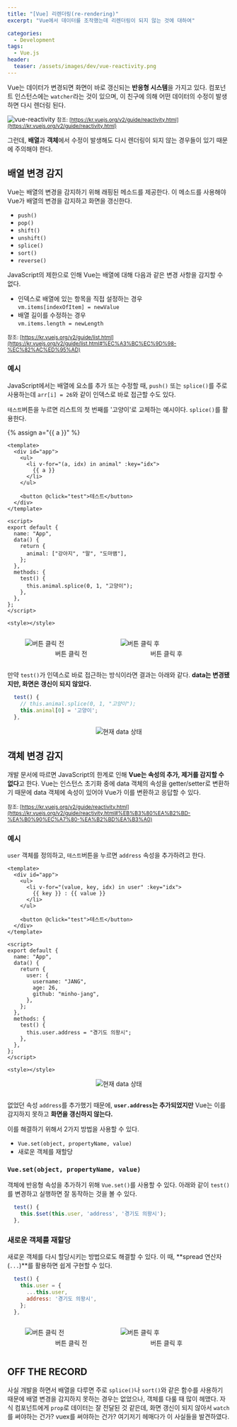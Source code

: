 ```yaml
---
title: "[Vue] 리렌더링(re-rendering)"
excerpt: "Vue에서 데이터를 조작했는데 리렌더링이 되지 않는 것에 대하여"

categories:
  - Development
tags:
  - Vue.js
header:
  teaser: /assets/images/dev/vue-reactivity.png
---
```


Vue는 데이터가 변경되면 화면이 바로 갱신되는 **반응형 시스템**을 가지고 있다. 컴포넌트 인스턴스에는 `watcher`라는 것이 있으며, 이 친구에 의해 어떤 데이터의 수정이 발생하면 다시 렌더링 된다.

![vue-reactivity](/assets/images/dev/vue-reactivity.png)
<small>참조: [https://kr.vuejs.org/v2/guide/reactivity.html](https://kr.vuejs.org/v2/guide/reactivity.html)</small>

그런데, **배열**과 **객체**에서 수정이 발생해도 다시 렌더링이 되지 않는 경우들이 있기 때문에 주의해야 한다.

## 배열 변경 감지

Vue는 배열의 변경을 감지하기 위해 래핑된 메소드를 제공한다. 이 메소드를 사용해야 Vue가 배열의 변경을 감지하고 화면을 갱신한다.

- `push()`
- `pop()`
- `shift()`
- `unshift()`
- `splice()`
- `sort()`
- `reverse()`

JavaScript의 제한으로 인해 Vue는 배열에 대해 다음과 같은 변경 사항을 감지할 수 없다.

- 인덱스로 배열에 있는 항목을 직접 설정하는 경우 <br>
  `vm.items[indexOfItem] = newValue`
- 배열 길이를 수정하는 경우 <br>
  `vm.items.length = newLength`

<small>참조: [https://kr.vuejs.org/v2/guide/list.html](https://kr.vuejs.org/v2/guide/list.html#%EC%A3%BC%EC%9D%98-%EC%82%AC%ED%95%AD)</small>

### 예시

JavaScript에서는 배열에 요소를 추가 또는 수정할 때, `push()` 또는 `splice()`를 주로 사용하는데 `arr[i] = 26`와 같이 인덱스로 바로 접근할 수도 있다.

`테스트`버튼을 누르면 리스트의 첫 번째를 '고양이'로 교체하는 예시이다. `splice()`를 활용한다.

{% assign a="{{ a }}" %}

```vue
<template>
  <div id="app">
    <ul>
      <li v-for="(a, idx) in animal" :key="idx">
        {{ a }}
      </li>
    </ul>

    <button @click="test">테스트</button>
  </div>
</template>

<script>
export default {
  name: "App",
  data() {
    return {
      animal: ["강아지", "말", "도마뱀"],
    };
  },
  methods: {
    test() {
      this.animal.splice(0, 1, "고양이");
    },
  },
};
</script>

<style></style>
```

<div style="display:flex;">
  <figure style="justify-content:center;flex:1;margin-right:.25em;margin-top:1em;">
    <img src="/assets/images/dev/vue-reactivity-1.png" alt="버튼 클릭 전" style="margin-bottom:.25em;border-radius:0;">
    <figcaption style="text-align:center">버튼 클릭 전</figcaption>
  </figure>
  <figure style="justify-content:center;flex:1;margin-left:.25em;margin-top:1em;">
    <img src="/assets/images/dev/vue-reactivity-2.png" alt="버튼 클릭 후" style="margin-bottom:.25em;border-radius:0;">
    <figcaption style="text-align:center">버튼 클릭 후</figcaption>
  </figure>
</div>

만약 `test()`가 인덱스로 바로 접근하는 방식이라면 결과는 아래와 같다. **data는 변경됐지만, 화면은 갱신이 되지 않았다.**

```javascript
  test() {
    // this.animal.splice(0, 1, "고양이");
    this.animal[0] = '고양이';
  },
```

<div style="text-align:center">
  <img src="/assets/images/dev/vue-reactivity-4.png" alt="현재 data 상태" style="border-radius:0;">
</div>

## 객체 변경 감지

개발 문서에 따르면 JavaScript의 한계로 인해 **Vue는 속성의 추가, 제거를 감지할 수 없다**고 한다. Vue는 인스턴스 초기화 중에 data 객체의 속성을 getter/setter로 변환하기 때문에 data 객체에 속성이 있어야 Vue가 이를 변환하고 응답할 수 있다.

<small>참조: [https://kr.vuejs.org/v2/guide/reactivity.html](https://kr.vuejs.org/v2/guide/reactivity.html#%EB%B3%80%EA%B2%BD-%EA%B0%90%EC%A7%80-%EA%B2%BD%EA%B3%A0)</small>

### 예시

`user` 객체를 정의하고, `테스트`버튼을 누르면 `address` 속성을 추가하려고 한다.

```vue
<template>
  <div id="app">
    <ul>
      <li v-for="(value, key, idx) in user" :key="idx">
        {{ key }} : {{ value }}
      </li>
    </ul>

    <button @click="test">테스트</button>
  </div>
</template>

<script>
export default {
  name: "App",
  data() {
    return {
      user: {
        username: "JANG",
        age: 26,
        github: "minho-jang",
      },
    };
  },
  methods: {
    test() {
      this.user.address = "경기도 의왕시";
    },
  },
};
</script>

<style></style>
```

<div style="text-align:center">
  <img src="/assets/images/dev/vue-reactivity-6.png" alt="현재 data 상태" style="margin-bottom:1em;border-radius:0;">
</div>

없었던 속성 `address`를 추가했기 때문에, **`user.address`는 추가되었지만** Vue는 이를 감지하지 못하고 **화면을 갱신하지 않는다.**

이를 해결하기 위해서 2가지 방법을 사용할 수 있다.

- `Vue.set(object, propertyName, value)`
- 새로운 객체를 재할당

### `Vue.set(object, propertyName, value)`

객체에 반응형 속성을 추가하기 위해 `Vue.set()`를 사용할 수 있다. 아래와 같이 `test()`를 변경하고 실행하면 잘 동작하는 것을 볼 수 있다.

```javascript
  test() {
    this.$set(this.user, 'address', '경기도 의왕시');
  },
```

### 새로운 객체를 재할당

새로운 객체를 다시 할당시키는 방법으로도 해결할 수 있다. 이 때, **spread 연산자(`...`)**를 활용하면 쉽게 구현할 수 있다.

```javascript
  test() {
    this.user = {
      ...this.user,
      address: '경기도 의왕시',
    };
  },
```

<div style="display:flex;">
  <figure style="justify-content:center;flex:1;margin-right:.25em;margin-top:1em;">
    <img src="/assets/images/dev/vue-reactivity-7.png" alt="버튼 클릭 전" style="margin-bottom:.25em;border-radius:0;">
    <figcaption style="text-align:center">버튼 클릭 전</figcaption>
  </figure>
  <figure style="justify-content:center;flex:1;margin-left:.25em;margin-top:1em;">
    <img src="/assets/images/dev/vue-reactivity-8.png" alt="버튼 클릭 후" style="margin-bottom:.25em;border-radius:0;">
    <figcaption style="text-align:center">버튼 클릭 후</figcaption>
  </figure>
</div>

## OFF THE RECORD

사실 개발을 하면서 배열을 다루면 주로 `splice()`나 `sort()`와 같은 함수를 사용하기 때문에 배열 변경을 감지하지 못하는 경우는 없었으나, 객체를 다룰 때 많이 헤맸다. 자식 컴포넌트에게 `prop`로 데이터는 잘 전달된 것 같은데, 화면 갱신이 되지 않아서 `watch`를 써야하는 건가? vuex를 써야하는 건가? 여기저기 헤매다가 이 사실들을 발견하였다.
